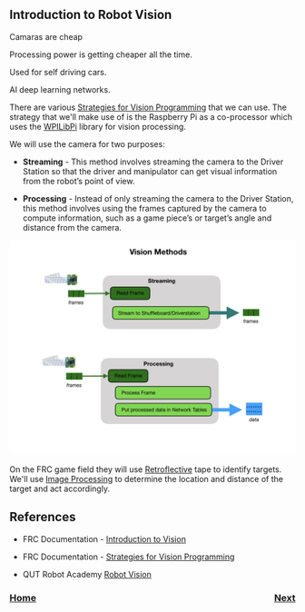 ## Introduction to Robot Vision
Camaras are cheap

Processing power is getting cheaper all the time.

Used for self driving cars.

AI deep learning networks.

There are various [Strategies for Vision Programming](https://docs.wpilib.org/en/stable/docs/software/vision-processing/introduction/strategies-for-vision-programming.html) that we can use.  The strategy that we'll make use of is the Raspberry Pi as a co-processor which uses the [WPILibPi](https://docs.wpilib.org/en/stable/docs/software/vision-processing/wpilibpi/index.html) library for vision processing.

We will use the camera for two purposes:

- **Streaming** - This method involves streaming the camera to the Driver Station so that the driver and manipulator can get visual information from the robot’s point of view.

- **Processing** - Instead of only streaming the camera to the Driver Station, this method involves using the frames captured by the camera to compute information, such as a game piece’s or target’s angle and distance from the camera. 

![Camera Program Structure](../images/FRCVision/FRCVision.001.jpeg)

On the FRC game field they will use [Retroflective](https://docs.wpilib.org/en/stable/docs/software/vision-processing/introduction/target-info-and-retroreflection.html) tape to identify targets. We'll use [Image Processing](imageProcessing) to determine the location and distance of the target and act accordingly.

## References
- FRC Documentation - [Introduction to Vision](https://docs.wpilib.org/en/stable/docs/software/vision-processing/introduction/what-is-vision.html)

- FRC Documentation - [Strategies for Vision Programming](https://docs.wpilib.org/en/stable/docs/software/vision-processing/introduction/strategies-for-vision-programming.html)

- QUT Robot Academy [Robot Vision](https://robotacademy.net.au/masterclass/robotic-vision/)

<h3><span style="float:left">
<a href="../index">Home</a></span>
<span style="float:right">
<a href="control">Next</a></span></h3>